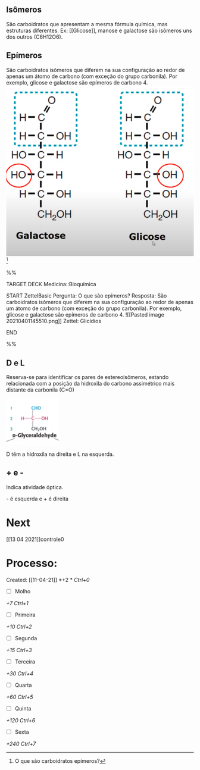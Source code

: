 ## Isômeros
São carboidratos que apresentam a mesma fórmula química, mas estruturas diferentes. Ex: [[Glicose]], manose e galactose são isômeros uns dos outros (C6H12O6).
## Epímeros
São carboidratos isômeros que diferem na sua configuração ao redor de apenas um átomo de carbono (com exceção do grupo carbonila). Por exemplo, glicose e galactose são epímeros de carbono 4.
![Pasted image 20210401145510.png](Pasted%20image%2020210401145510.png) [^919195]

[^919195]: O que são carboidratos epímeros?



%%

TARGET DECK
Medicina::Bioquímica

START
ZettelBasic
Pergunta: O que são epímeros?
Resposta: São carboidratos isômeros que diferem na sua configuração ao redor de apenas um átomo de carbono (com exceção do grupo carbonila). Por exemplo, glicose e galactose são epímeros de carbono 4.
![[Pasted image 20210401145510.png]]
Zettel: Glicídios
<!--ID: 1617471849693-->
END

%%




## D e L
Reserva-se para identificar os pares de estereoisômeros, estando relacionada com a posição da hidroxila do carbono assimétrico mais distante da carbonila (C=O)

![Pasted image 20210401143504.png](Pasted%20image%2020210401143504.png)

D têm a hidroxila na direita e L na esquerda. 
## + e -
Indica atividade óptica.

\- é esquerda e + é direita

# Next
[[13 04 2021]]controle0
# Processo:
Created: [[11-04-21]]
*+2 *  *Ctrl+0*
- [ ] Molho  

*+7*  *Ctrl+1*

- [ ] Primeira 

*+10*  *Ctrl+2*

- [ ] Segunda

*+15*  *Ctrl+3*

- [ ] Terceira 

*+30*  *Ctrl+4*

- [ ] Quarta 

*+60*  *Ctrl+5*

- [ ] Quinta 

*+120*  *Ctrl+6*

- [ ] Sexta 

*+240*  *Ctrl+7*